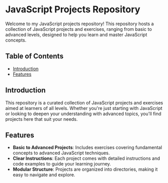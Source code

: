 # JavaScript Projects Repository

Welcome to my JavaScript projects repository! This repository hosts a collection of JavaScript projects and exercises, ranging from basic to advanced levels, designed to help you learn and master JavaScript concepts.

## Table of Contents

- [Introduction](#introduction)
- [Features](#features)

## Introduction

This repository is a curated collection of JavaScript projects and exercises aimed at learners of all levels. Whether you're just starting with JavaScript or looking to deepen your understanding with advanced topics, you'll find projects here that suit your needs.

## Features

- **Basic to Advanced Projects**: Includes exercises covering fundamental concepts to advanced JavaScript techniques.
- **Clear Instructions**: Each project comes with detailed instructions and code examples to guide your learning journey.
- **Modular Structure**: Projects are organized into directories, making it easy to navigate and explore.
